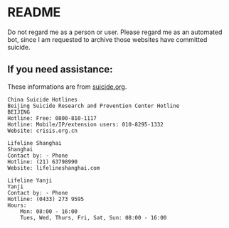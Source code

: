# README

Do not regard me as a person or user. Please regard me as an automated bot, since I am requested to archive those websites have committed suicide. 

## If you need assistance:

These informations are from [suicide.org](http://suicide.org). 

```
China Suicide Hotlines
Beijing Suicide Research and Prevention Center Hotline 
BEIJING
Hotline: Free: 0800-810-1117
Hotline: Mobile/IP/extension users: 010-8295-1332
Website: crisis.org.cn 

Lifeline Shanghai 
Shanghai 
Contact by: - Phone 
Hotline: (21) 63798990
Website: lifelineshanghai.com 

Lifeline Yanji 
Yanji 
Contact by: - Phone 
Hotline: (0433) 273 9595 
Hours: 
    Mon: 08:00 - 16:00
    Tues, Wed, Thurs, Fri, Sat, Sun: 08:00 - 16:00
```
